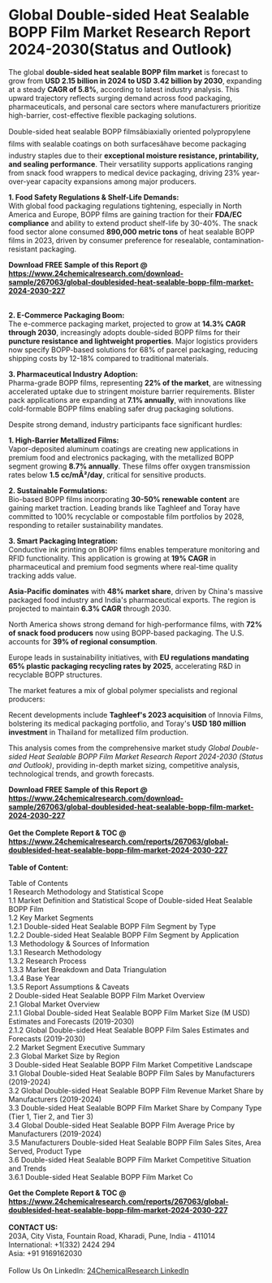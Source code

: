 <h1>Global Double-sided Heat Sealable BOPP Film Market Research Report 2024-2030(Status and Outlook)</h1><p>The global <strong>double-sided heat sealable BOPP film market</strong> is forecast to grow from <strong>USD 2.15 billion in 2024 to USD 3.42 billion by 2030</strong>, expanding at a steady <strong>CAGR of 5.8%</strong>, according to latest industry analysis. This upward trajectory reflects surging demand across food packaging, pharmaceuticals, and personal care sectors where manufacturers prioritize high-barrier, cost-effective flexible packaging solutions.</p><p>Double-sided heat sealable BOPP filmsâbiaxially oriented polypropylene films with sealable coatings on both surfacesâhave become packaging industry staples due to their <strong>exceptional moisture resistance, printability, and sealing performance</strong>. Their versatility supports applications ranging from snack food wrappers to medical device packaging, driving 23% year-over-year capacity expansions among major producers.</p><p><strong>1. Food Safety Regulations &amp; Shelf-Life Demands:</strong><br>
With global food packaging regulations tightening, especially in North America and Europe, BOPP films are gaining traction for their <strong>FDA/EC compliance</strong> and ability to extend product shelf-life by 30-40%. The snack food sector alone consumed <strong>890,000 metric tons</strong> of heat sealable BOPP films in 2023, driven by consumer preference for resealable, contamination-resistant packaging.</p><div><b>Download FREE Sample of this Report @ 
            <a href="https://www.24chemicalresearch.com/download-sample/267063/global-doublesided-heat-sealable-bopp-film-market-2024-2030-227">
            https://www.24chemicalresearch.com/download-sample/267063/global-doublesided-heat-sealable-bopp-film-market-2024-2030-227</a></b></div><br><p><strong>2. E-Commerce Packaging Boom:</strong><br>
The e-commerce packaging market, projected to grow at <strong>14.3% CAGR through 2030</strong>, increasingly adopts double-sided BOPP films for their <strong>puncture resistance and lightweight properties</strong>. Major logistics providers now specify BOPP-based solutions for 68% of parcel packaging, reducing shipping costs by 12-18% compared to traditional materials.</p><p><strong>3. Pharmaceutical Industry Adoption:</strong><br>
Pharma-grade BOPP films, representing <strong>22% of the market</strong>, are witnessing accelerated uptake due to stringent moisture barrier requirements. Blister pack applications are expanding at <strong>7.1% annually</strong>, with innovations like cold-formable BOPP films enabling safer drug packaging solutions.</p><p>Despite strong demand, industry participants face significant hurdles:</p><p><strong>1. High-Barrier Metallized Films:</strong><br>
Vapor-deposited aluminum coatings are creating new applications in premium food and electronics packaging, with the metallized BOPP segment growing <strong>8.7% annually</strong>. These films offer oxygen transmission rates below <strong>1.5 cc/mÂ²/day</strong>, critical for sensitive products.</p><p><strong>2. Sustainable Formulations:</strong><br>
Bio-based BOPP films incorporating <strong>30-50% renewable content</strong> are gaining market traction. Leading brands like Taghleef and Toray have committed to 100% recyclable or compostable film portfolios by 2028, responding to retailer sustainability mandates.</p><p><strong>3. Smart Packaging Integration:</strong><br>
Conductive ink printing on BOPP films enables temperature monitoring and RFID functionality. This application is growing at <strong>19% CAGR</strong> in pharmaceutical and premium food segments where real-time quality tracking adds value.</p><p><strong>Asia-Pacific dominates</strong> with <strong>48% market share</strong>, driven by China's massive packaged food industry and India's pharmaceutical exports. The region is projected to maintain <strong>6.3% CAGR</strong> through 2030.</p><p>North America shows strong demand for high-performance films, with <strong>72% of snack food producers</strong> now using BOPP-based packaging. The U.S. accounts for <strong>39% of regional consumption</strong>.</p><p>Europe leads in sustainability initiatives, with <strong>EU regulations mandating 65% plastic packaging recycling rates by 2025</strong>, accelerating R&amp;D in recyclable BOPP structures.</p><p>The market features a mix of global polymer specialists and regional producers:</p><p>Recent developments include <strong>Taghleef's 2023 acquisition</strong> of Innovia Films, bolstering its medical packaging portfolio, and Toray's <strong>USD 180 million investment</strong> in Thailand for metallized film production.</p><p>This analysis comes from the comprehensive market study <em>Global Double-sided Heat Sealable BOPP Film Market Research Report 2024-2030 (Status and Outlook)</em>, providing in-depth market sizing, competitive analysis, technological trends, and growth forecasts.</p><div><b>Download FREE Sample of this Report @ 
            <a href="https://www.24chemicalresearch.com/download-sample/267063/global-doublesided-heat-sealable-bopp-film-market-2024-2030-227">
            https://www.24chemicalresearch.com/download-sample/267063/global-doublesided-heat-sealable-bopp-film-market-2024-2030-227</a></b></div><br><div><b>Get the Complete Report & TOC @ 
            <a href="https://www.24chemicalresearch.com/reports/267063/global-doublesided-heat-sealable-bopp-film-market-2024-2030-227">
            https://www.24chemicalresearch.com/reports/267063/global-doublesided-heat-sealable-bopp-film-market-2024-2030-227</a></b></div><br>
            <b>Table of Content:</b><p>Table of Contents<br />
1 Research Methodology and Statistical Scope<br />
1.1 Market Definition and Statistical Scope of Double-sided Heat Sealable BOPP Film<br />
1.2 Key Market Segments<br />
1.2.1 Double-sided Heat Sealable BOPP Film Segment by Type<br />
1.2.2 Double-sided Heat Sealable BOPP Film Segment by Application<br />
1.3 Methodology & Sources of Information<br />
1.3.1 Research Methodology<br />
1.3.2 Research Process<br />
1.3.3 Market Breakdown and Data Triangulation<br />
1.3.4 Base Year<br />
1.3.5 Report Assumptions & Caveats<br />
2 Double-sided Heat Sealable BOPP Film Market Overview<br />
2.1 Global Market Overview<br />
2.1.1 Global Double-sided Heat Sealable BOPP Film Market Size (M USD) Estimates and Forecasts (2019-2030)<br />
2.1.2 Global Double-sided Heat Sealable BOPP Film Sales Estimates and Forecasts (2019-2030)<br />
2.2 Market Segment Executive Summary<br />
2.3 Global Market Size by Region<br />
3 Double-sided Heat Sealable BOPP Film Market Competitive Landscape<br />
3.1 Global Double-sided Heat Sealable BOPP Film Sales by Manufacturers (2019-2024)<br />
3.2 Global Double-sided Heat Sealable BOPP Film Revenue Market Share by Manufacturers (2019-2024)<br />
3.3 Double-sided Heat Sealable BOPP Film Market Share by Company Type (Tier 1, Tier 2, and Tier 3)<br />
3.4 Global Double-sided Heat Sealable BOPP Film Average Price by Manufacturers (2019-2024)<br />
3.5 Manufacturers Double-sided Heat Sealable BOPP Film Sales Sites, Area Served, Product Type<br />
3.6 Double-sided Heat Sealable BOPP Film Market Competitive Situation and Trends<br />
3.6.1 Double-sided Heat Sealable BOPP Film Market Co</p><div><b>Get the Complete Report & TOC @ 
            <a href="https://www.24chemicalresearch.com/reports/267063/global-doublesided-heat-sealable-bopp-film-market-2024-2030-227">
            https://www.24chemicalresearch.com/reports/267063/global-doublesided-heat-sealable-bopp-film-market-2024-2030-227</a></b></div><br><b>CONTACT US:</b><br>
            203A, City Vista, Fountain Road, Kharadi, Pune, India - 411014<br>
            International: +1(332) 2424 294<br>
            Asia: +91 9169162030 <br><br>
            Follow Us On LinkedIn: <a href="https://www.linkedin.com/company/24chemicalresearch/">24ChemicalResearch LinkedIn</a>